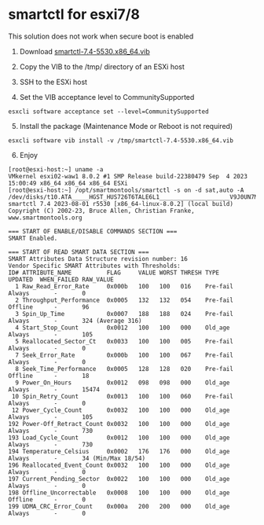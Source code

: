 # smartctl for esxi7/8

This solution does not work when secure boot is enabled

1. Download [smartctl-7.4-5530.x86_64.vib](https://github.com/bsv9/smartctl-esxi/raw/main/smartctl-7.4-5530.x86_64.vib)

2.  Copy the VIB to the /tmp/ directory of an ESXi host
3.  SSH to the ESXi host
4.  Set the VIB acceptance level to CommunitySupported
 ```
 esxcli software acceptance set --level=CommunitySupported
 ````
5.  Install the package (Maintenance Mode or Reboot is not required)
```
esxcli software vib install -v /tmp/smartctl-7.4-5530.x86_64.vib
```
6. Enjoy
```
[root@esxi-host:~] uname -a
VMkernel esxi02-waw1 8.0.2 #1 SMP Release build-22380479 Sep  4 2023 15:00:49 x86_64 x86_64 x86_64 ESXi
[root@esxi-host:~] /opt/smartmontools/smartctl -s on -d sat,auto -A /dev/disks/t10.ATA_____HGST_HUS726T6TALE6L1____________________V9J0UN7M____________
smartctl 7.4 2023-08-01 r5530 [x86_64-linux-8.0.2] (local build)
Copyright (C) 2002-23, Bruce Allen, Christian Franke, www.smartmontools.org

=== START OF ENABLE/DISABLE COMMANDS SECTION ===
SMART Enabled.

=== START OF READ SMART DATA SECTION ===
SMART Attributes Data Structure revision number: 16
Vendor Specific SMART Attributes with Thresholds:
ID# ATTRIBUTE_NAME          FLAG     VALUE WORST THRESH TYPE      UPDATED  WHEN_FAILED RAW_VALUE
  1 Raw_Read_Error_Rate     0x000b   100   100   016    Pre-fail  Always       -       0
  2 Throughput_Performance  0x0005   132   132   054    Pre-fail  Offline      -       96
  3 Spin_Up_Time            0x0007   188   188   024    Pre-fail  Always       -       324 (Average 316)
  4 Start_Stop_Count        0x0012   100   100   000    Old_age   Always       -       105
  5 Reallocated_Sector_Ct   0x0033   100   100   005    Pre-fail  Always       -       0
  7 Seek_Error_Rate         0x000b   100   100   067    Pre-fail  Always       -       0
  8 Seek_Time_Performance   0x0005   128   128   020    Pre-fail  Offline      -       18
  9 Power_On_Hours          0x0012   098   098   000    Old_age   Always       -       15474
 10 Spin_Retry_Count        0x0013   100   100   060    Pre-fail  Always       -       0
 12 Power_Cycle_Count       0x0032   100   100   000    Old_age   Always       -       105
192 Power-Off_Retract_Count 0x0032   100   100   000    Old_age   Always       -       730
193 Load_Cycle_Count        0x0012   100   100   000    Old_age   Always       -       730
194 Temperature_Celsius     0x0002   176   176   000    Old_age   Always       -       34 (Min/Max 18/54)
196 Reallocated_Event_Count 0x0032   100   100   000    Old_age   Always       -       0
197 Current_Pending_Sector  0x0022   100   100   000    Old_age   Always       -       0
198 Offline_Uncorrectable   0x0008   100   100   000    Old_age   Offline      -       0
199 UDMA_CRC_Error_Count    0x000a   200   200   000    Old_age   Always       -       0
```
